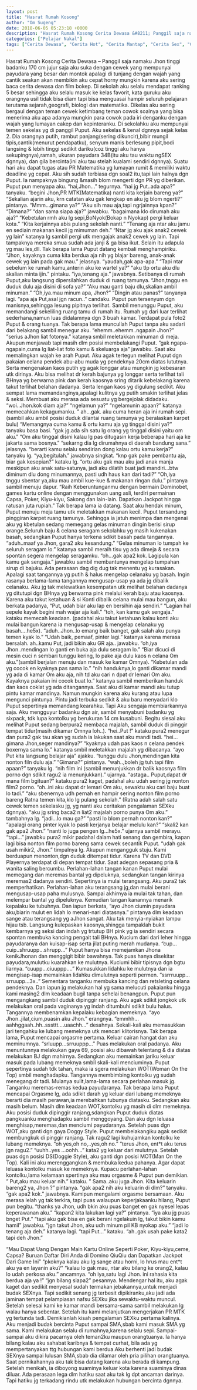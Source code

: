 ```yaml
---
layout: post
title: "Hasrat Rumah Kosong"
author: "Om Sugeng"
date: 2018-06-05 05:23:18 +0000
description: "Hasrat Rumah Kosong Cerita Dewasa &#8211; Panggil saja namaku Jhon tinggi badanku 170 cm jujur saja aku suka dengan cewek yang mempunyai payudara yang besar dan montok apalagi di tunjang dengan wajah..."
categories: ["Pelajar Nakal"]
tags: ["Cerita Dewasa", "Cerita Hot", "Cerita Mantap", "Cerita Sex", "Cinta Hanya Nafsu", "Cinta Terlarang"]
---
```



Hasrat Rumah Kosong
Cerita Dewasa &#8211; Panggil saja namaku Jhon tinggi badanku 170 cm jujur saja aku suka dengan cewek yang mempunyai payudara yang besar dan montok apalagi di tunjang dengan wajah yang cantik seakan akan membikin aku cepat horny mungkin karena aku sering baca cerita dewasa dan film bokep.
Di sekolah aku selalu mendapat ranking 5 besar sehingga aku selalu masuk ke kelas favorit, kata guruku aku orangnya usil tidak bisa diam tapi bisa menguasai hampir seluruh pelajaran terutama sejarah,geografi, biologi dan matematika.
Dikelas aku sering bergaul dengan teman cewek ketimbang teman cowok soalnya yang bisa menerima aku apa adanya mungkin para cowok pada iri denganku dengan wajah yang lumayan cakep dan kepinteranku. Di sekolahku aku mempunyai temen sekelas yg di panggil Puput.
Aku sekelas &amp; kenal dgnnya sejak kelas 2. Dia orangnya putih, rambut panjang(sering dikuncir),bibir mungil tipis,cantik(menurut pendapatku), senyum manis berlesung pipit,bodi langsing &amp; lebih tinggi sedikit dariku(coz tinggi aku hanya sekupingnya),ramah, ukuran payudara 34B(itu aku tau waktu ngSEX dgnnya), dan gila bercinta(ini aku tau stelah kualami sendiri dgnnya).
Suatu hari aku dapat tugas atau PR Matematika yg lumayan rumit &amp; memiliki waktu deadline yg cepat. Aku sih sudah terbiasa dgn soal2 itu,tapi lain halnya dgn Puput. Ia nampaknya bingung &amp;masih blom mengerti dgn PR yg diberikan. Puput pun menyapa aku.
“hai,Jhon…” tegurnya.
“hai jg Put..ada apa?” tanyaku.
“begini Jhon,PR MTK(Matematika) nanti kita kerjain bareng ya?”
“Sekalian ajarin aku, krn catatan aku gak lengkap en aku jg blom ngerti?” pintanya.
“Mmm…gimana ya?” “Aku sih mau aja,tapi ngrjainnya kpan?” “Dimana?” “dan sama siapa aja?” jawabku.
“bagaimana klo dirumah aku aja?” “Kebetulan rmh aku lg sepi,BoNyok(Bokap n Nyokap) pergi keluar kota.” “Kita kerjainnya abis pulang sekolah nanti.”
“Tenang aja ntar aku jamu en sediain makanan kecil jg mimuman deh.”
“Ntar jg aku ajak anak2 cewek yg lain” katanya lg sambil pergi utk mengajak anak2 cewek yg lain.
Tapi tampaknya mereka smua sudah ada janji &amp; ga bisa ikut. Selain itu adapula yg mau les,dll. Tak berapa lama Puput datang kembali menghampiriku.
“Jhon, kayaknya cuma kita berdua aja nih yg blajar bareng, anak-anak cewek yg lain pada gak mau.” jelasnya.
“yaudah,gak apa-apa.” “Tapi ntar sebelum ke rumah kamu,anterin aku ke wartel ya?” “aku tlp ortu aku dlu skalian minta ijin.” pintaku.
“iya,tenang aja.” jawabnya.
Setibanya di rumah Puput,aku langsung dipersilahkan duduk di ruang tamunya.
“Jhon,tnggu en duduk dulu aja disini di sofa ya?” “Aku mau ganti baju dlu,skalian ambil minuman.”
“Oh,iya.mau minum apa, Jhon?” “Dingin atau panas?” tanyanya lagi.
“apa aja Put,asal jgn racun..” candaku.
Puput pun tersenyum dgn manisnya,sehingga lesung pipitnya terlihat.
Sambil menunggu Puput, aku memandangi sekeliling ruang tamu di rumah itu. Rumah yg dari luar terlihat sederhana,namun luas didalamnya dgn 3 buah kamar. Terdapat pula foto2 Puput &amp; orang tuanya. Tak berapa lama muncullah Puput tanpa aku sadari dari belakang sambil menegur aku.
“ehemm..ehemm..ngapain Jhon?” “serius aJhon liat fotonya.” katanya smbil meletakkan minuman di meja.
Akupun menjawab tapi masih dlm posisi membelakangi Puput.
“gak ngapa-ngapain,cuma lg liat-liat foto kamu &amp; skeluarga aja” jawabku.
Saat aku memalingkan wajah ke arah Puput. Aku agak tertegun melihat Puput dgn pakaian celana pendek abu-abu muda yg pendeknya 20cm diatas lututnya. Serta mengenakan kaos putih yg agak longgar atau mungkin jg kebesaran utk dirinya.
Aku bisa melihat dr kerah bajunya yg longgar serta terlihat tali BHnya yg berwarna pink dan kerah kaosnya sring ditarik kebelakang karena takut terlihat belahan dadanya.
Serta lengan kaos yg digulung sedikit. Aku sempat lama memandanginya,apalagi kulitnya yg putih smakin terlihat jelas &amp; seksi. Membuat aku merasa ada sesuatu yg bergejolak didadaku.
“woi..Jhon.kok diam aja?” “ngelamun ya?” “ngelamunin apaan?” katanya memecahkan kekagumanku.
” ah…gak. aku cuma heran aja ini rumah sepi.
(sambil aku ambil posisi duduk dilantai ruang tamunya yg beralaskan karpet bulu)
“Memangnya cuma kamu &amp; ortu kamu aja yg tinggal disini ya?” tanyaku basa basi.
“gak jg.ada sih satu lg orang yg tinggal disini yaitu om aku.”
“Om aku tinggal disini kalau lg pas ditugasin kerja beberapa hari aja ke jakarta sama bosnya.” “sekarng dia
lg dirumahnya di daerah bandung sana.” jelasnya.
“berarti kamu selalu sendirian dong kalau ortu kamu kerja?” tanyaku lg.
“ya,begitulah.” jawabnya singkat.
“knp gak pake pembantu aja, biar gak kesepian?” kataku lg.
“ortu aku gak mau aku jadi anak manja meskipun aku anak satu-satunya, jadi aku dilatih buat jadi mandiri…btw diminum dlu dong minumannya, pasti udh haus kan dari tadi?”
“Oh,iya tnggu sbentar ya,aku mau ambil kue-kue &amp; makanan ringan dulu.” pintanya sambil menuju dapur.
“Raih Keberuntunganmu dengan bermain Dominobet, games kartu online dengan menggunakan uang asli, terdiri permainan Capsa, Poker, Kiyu-kiyu, Sakong dan lain-lain. Dapatkan Jackpot hingga ratusan juta rupiah.”
Tak berapa lama ia datang. Saat aku hendak minum, Puput menuju meja tamu utk meletakkan makanan kecil. Puput tersandung pinggiran karpet ruang tamunya.
Sehingga ia jatuh menimpa dan mengenai aku yg kbetulan sedang memegang gelas minuman dingin berisi sirup orange.Seluruh baju &amp; celana seragam sekolahku yg masih kukenakan basah, sedangkan Puput hanya terkena sdikit basah pada tangannya.
“aduh..maaf ya Jhon, gara2 aku kesandung.” “Gelas minuman lo tumpah ke seluruh seragam lo.” katanya sambil meraih tisu yg ada dimeja &amp; secara spontan segera mengelap seragamku.
“oh…gak apa2 kok. Lagipula kan kamu gak sengaja.” jawabku sambil membantunya mengelap tumpahan sirup di bajuku.
Ada perasaan dag dig dug tak menentu yg kurasakan. Apalagi saat tangannya yg putih &amp; halus mengelap celanaku yg basah. Ingin rasanya berlama-lama tangannya mengusap-usap ya ada jg dibalik celanaku.
Aku jg tak melewatkan kesempatan utk melihat belahan dadanya yg ditutupi dgn BHnya yg berwarna pink melalui kerah baju atau kaosnya. Karena aku takut ketahuan &amp; si Konti dibalik celana mulai mau bangun, aku berkata padanya,
“Put, udah biar aku lap en bersihin aja sendiri.”
“Lagian hal sepele kayak begini mah wajar aja kali.”
“toh, kan kamu gak sengaja.” kataku memecah keadaan.
(padahal aku takut ketahuan kalau konti aku mulai bangun karena ia mengusap-usap &amp; mengelap celanaku yg basah….he5x).
“aduh..Jhon..lo emang baik banget, gak salah aku punya temen kyak lo.”
“Udah baik, pemaaf, pinter lagi.” katanya karena merasa bersalah.
ah..kamu Put, jadi bikin aku GR aja.. jawabku.
“oh,iya Jhon..mendingan lo ganti en buka aja dulu seragam lo.”
“Biar dicuci di mesin cuci n sembari tunggu kering, lo pake aja dulu kaos n celana Om aku.”(sambil berjalan menuju dan masuk ke kamar Omnya).
“Kebetulan ada yg cocok en kyaknya pas sama lo.”
“nih handuknya,lo ganti dikamar mandi yg ada di kamar Om aku aja, nih td aku cari n dpat dr lemari Om aku. Kayaknya pakaian ini cocok buat lo.” katanya sambil memberikan handuk dan kaos coklat yg ada ditangannya.
Saat aku di kamar mandi aku tutup pintu kamar mandinya. Namun mungkin karena aku kurang atau lupa mengunci pintunya. Pintu jadi terbuka sedikit &amp; aku baru menyadari klo Puput sepertinya memandang kearahku. Tapi Aku sengaja membiarkannya saja.
Aku mengguyur badanku dgn air, sambil menyabuni badanku yg sixpack, tdk lupa kontolku yg berukuran 14 cm kusabuni. Begitu slesai aku melihat Puput sedang berpura2 membaca majalah, sambil duduk di pinggir tempat tidur(masih dikamar Omnya loh..).
“hei..Put !” kataku pura2 menegur dan pura2 gak tau akan yg sudah ia lakukan saat aku mandi tadi.
“hei…gimana Jhon,seger mandinya?”
“kyaknya udah pas kaos n celana pendek boxernya sama lo.” katanya smbil meletakkan majalah yg dibacanya.
“ayo Put kita langsung belajar aja” ajakku.
“tunggu dulu Jhon,mendingan kita nonton filn dulu aja.” “Gimana?” pintanya.
“wah..,boleh jg tuh.tapi film apaan?” tanyaku lg.
“nih film ini (sambil menunjukkan dr balik kaosnya film porno dgn sdikit ragu2 ia menunjukkan).” ujarnya.
“astaga.. Puput,dapat dr mana film bgituan?” kataku pura2 kaget, padahal aku udah sering jg nonton film2 porno.
“oh..ini aku dapat dr lemari Om aku, sewaktu aku cari baju buat lo tadi.”
“aku sbenernya udh pernah en hampir sering nonton film porno bareng Ratna temen kita,klo lg pulang sekolah.” (Ratna adah salah satu cewek temen sekelasku jg, yg nanti aku ceritakan pengalaman SEXku dgnnya).
“aku jg sring baca2 n liat2 majalah porno punya Om aku.” tambahnya lg.
“jadi…lo mau ga?” “pasti lo blom pernah nonton kan?” “apalagi orang pinter kyak lo pasti kerjanya belajar melulu kan?”
“skali2 kan gak apa2 Jhon.” “nanti lo juga pengen lg…he5x.” ujarnya sambil merayu.
“tapi…” jawabku pura2 mikir padahal dalam hati senang dan gembira, kapan lagi bisa nonton film porno bareng sama cewek secantik Puput.
“udah gak usah mikir2, Jhon.” timpalnya lg.
Akupun mengangguk stuju. Kami berduapun menonton,dgn duduk ditempat tidur. Karena TV dan DVD Playernya terdapat di depan tempat tidur.
Saat adegan sepasang pria &amp; wanita saling bercumbu. Perlahan-lahan tangan kanan Puput mulai memegang dan meremas bantal yg dipeluknya, sedangkan tangan kirinya meremas2 dadanya sendiri. Sepertinya ia mulai terangsang.
Aku pura2 tak memperhatikan. Perlahan-lahan aku terangsang jg,dan mulai berani mengusap-usap paha mulusnya. Sampai akhirnya ia mulai tak tahan, dan melempar bantal yg dipeluknya. Kemudian tangan kanannya menarik kepalaku ke tubuhnya.
Dan iapun berkata, “ayo Jhon ciumin payudara aku,biarin mulut en lidah lo menari-nari diatasnya.” pintanya dlm keadaan sange atau terangsang yg aJhon sangat.
Aku tak menyia-nyiakan lampu hijau tsb. Langsung kulepaskan kaosnya,shingga tampaklah bukit kembarnya yg seksi dan indah yg trtutup BH pink yg ia sendiri secara spontan membuka kancing pengait tali BHnya. Kucium dari dari leher hingga payudaranya dan kuisap-isap serta jilat puting merah mudanya.
“cup…cuip..shruupp…shrupp…”
Puput hanya bisa memejamkan Jhona kenikJhonan dan menggigit bibir bawahnya.
Tak puas hanya disekitar payudara,mulutku kuarahkan ke mulutnya. Kuciumi bibir tipisnya dgn bgtu liarnya.
“cuupp…ciuuppp….”
Kumasukkan lidahku ke mulutnya dan ia mengisap-isap memainkan lidahku dimulutnya seperti permen.
“ssrrruupp…srruupp…3x..”
Sementara tanganku membuka kancing dan retsleting celana pendeknya. Dan iapun jg melakukan hal yg sama melucuti pakaianku hingga kami masing2 dlm keadaan bugil tanpa sehelai benangpun. Puput pun mengangkang sambil duduk dipinggir ranjang.
Aku agak sdikit jongkok utk melakukan oral pada vaginanya yg indah ditumbuhi sdikit bulu halus. Tangannya membenamkan kepalaku kebagian memeknya.
“ayo Jhon..jilat,cium,puasin aku Jhon.” erangnya.
“emmhh…aahhggaah..hh..sssttt….uaachh…” desahnya.
Sekali-kali aku memasukkan jari tengahku ke lubang memeknya utk mencari klitorisnya. Tak berapa lama, Puput mencapai orgasme pertama. Keluar cairan hangat dan aku meminumnya.
“srluupp…srruuppp…”
Puas melakukan oral padanya. Aku menuntunnya melakukan gaya 69, posisi aku dibawah telentang &amp; dia diatas melakukan BJ dgn mahirnya. Sedangkan aku memainkan jariku keluar masuk pada lubang memeknya smbil skali-kali menciuminya.
Puput sepertinya sudah tdk tahan, maka ia sgera melakukan WOT(Woman On the Top) smbil menghadapku. Tangannya membimbing kontolku yg sudah menegang dr tadi. Mulanya sulit,lama-lama secara perlahan masuk jg.
Tanganku meremas-remas kedua payudaranya. Tak berapa lama Puput mencapai Orgasme lg, ada sdikit darah yg keluar dari lubang memeknya berarti dia masih perawan,ia merebahkan tubunya diatasku. Sedangkan aku masih belum.
Masih dlm keadaan WOT,kontolku yg masih di dlm memeknya. Aku posisi duduk dipinggir ranjang,sdangkan Puput duduk diatas pangkuanku menghadapku sambil menggoyang.
Dan aku dgn leluasa menghisap,meremas,dan menciumi payudaranya. Setelah puas dgn WOT,aku ganti dgn gaya Doggy Style. Puput membelakangiku agak sedikit membungkuk di pinggir ranjang. Tak ragu2 lagi kuhujamkan kontolku ke lubang memeknya.
“oh yes,oh no,..yes,oh no.” “terus Jhon, ent*t aku terus jgn ragu2.” “uuhh..yes
…oohh…” kata2 yg keluar dari mulutnya.
Setelah puas dgn posisi DS(Doggie Style), aku ganti dgn posisi MOT(Man On the Top). Kali ini aku merenggangkan &amp; membuka kedua pahanya. Agar dapat leluasa kontolku masuk ke memeknya. Kupacu perlahan-lahan kontolku,lama kelamaan spertinya aku mau orgasme &amp; Puput pun demikian.
” Put,aku mau keluar nih.” kataku.
” Sama..aku juga Jhon. Kita keluarin bareng2 ya, Jhon ?” pintanya.
“gak apa2 nih aku keluarin di dlm?” tanyaku.
“gak apa2 kok.” jawabnya.
Kamipun mengalami orgasme bersamaan. Aku merasa lelah yg tak terkira, tapi puas walaupun keperjakaanku hilang, Puput pun begitu.
“thanks ya Jhon, udh bkin aku puas banget en gak nyesel lepas keperawanan aku.” “kapan2 kita lakukan lagi ya?” pintanya.
“iya aku jg puas bnget Put.” “tapi aku gak bisa en gak berani ngelakuin lg, takut bikin kamu hamil” jawabku.
“jgn takut Jhon, aku udh minum pil KB nyokap aku.” “jadi lo tenang aja deh.” katanya lagi.
“tapi Put…” kataku.
“ah..gak usah pake kata2 tapi deh Jhon.”

&#8220;Mau Dapat Uang Dengan Main Kartu Online Seperti Poker, Kiyu-kiyu,ceme, Capsa? Buruan Daftar Diri Anda di Domino QiuQiu dan Dapatkan Jackpot Dari Game Ini&#8221;
“pkoknya kalau aku lg sange atau horni, lo hrus mau ent*t aku ya en layanin aku?”
“kalau lo gak mau, ntar aku bilang ke orang2, kalau lo udah perkosa aku.” ancamnya.
“oh iya,satu lagi Jhon. ini rahasia kita berdua aja ya !” “jgn bilang siapa2” pesannya.
Mendengar hal itu, aku agak kaget dan sedikit menyesal sudah termakan jebakannya,untuk menjadi budak SEXnya.
Tapi sedikit senang jg terbesit dipikiranku,aku jadi ada jaminan tempat pelampiasan nafsu SEXku jika sewaktu-waktu muncul. Setelah selesai kami ke kamar mandi bersama-sama sambil melakukan lg walau hanya sebentar. Setelah itu kami melanjutkan mengerjakan PR MTK yg tertunda tadi.
Demikianlah kisah pengalaman SEXku pertama kalinya. Aku menjadi budak bercinta Puput sampai SMA,sbab kami masuk SMA yg sama.
Kami melakukan selalu di rumahnya,karena selalu sepi. Sampai-sampai aku dikira pacarnya oleh teman2ku maupun orangtuanya. Ia hanya bilang kalau aku sahabat karibnya &amp; tempat curhat, bila ada yg mempertanyakan ttg hubungan kami berdua.Aku berhenti jadi budak SEXnya sampai lulusan SMA,sbab dia dilamar oleh pria pilihan orangtuanya.
Saat pernikahannya aku tak bisa datang karena aku berada di kampung. Setelah menikah, ia diboyong suaminya keluar kota karena suaminya dinas diluar.
Ada perasaan lega dlm hatiku saat aku tak lg dpt ancaman darinya. Tapi hatiku jg terkadang rindu utk melakukan hubungan bercinta dgnnya.
